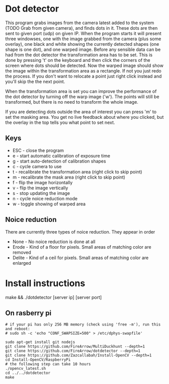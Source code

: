 Dot detector
============

This program grabs images from the camera latest added to the system (TODO Grab from given camera),
and finds dots in it. These dots are then sent to given port (udp) on given IP. 
When the program starts it will present three windowses, one with the image grabbed from the camera (plus some overlay),
one black and white showing the currently detected shapes (one shape is one dot), and one warped image.
Before any sensible data can be had from the dot detector the transformation area has to be set. This is done by pressing 't'
on the keyboard and then click the corners of the screen where dots should be detected. Now the warped image should show the
image within the transformation area as a rectangle. If not you just redo the process. If you don't want to relocate a point
just right click instead and you'll skip the the next point.

When the transformation area is set you can improve the performance of the dot detector by turning off the warp image ('w'). 
The points will still be transformed, but there is no need to transform the whole image.

If you are detecting dots outside the area of interest you can press 'm' to set the masking area. You get no live feedback
about where you clicked, but the overlay in the top tells you what point to set next.

Keys
-----
* ESC - close the program
* e - start automatic calibration of exposure time
* g - start auto-detection of calibration shapes
* c - cycle camera to use
* t - recalibrate the transformation area (right click to skip point)
* m - recalibrate the mask area (right click to skip point)
* f - flip the image horizontally
* v - flip the image vertically
* s - stop updating the image
* n - cycle noice reduction mode
* w - toggle showing of warped area

Noice reduction
---------------

There are currently three types of noice reduction. They appear in order
* None - No noice reduction is done at all
* Erode - Kind of a floor for pixels. Small areas of matching color are removed
* Delite - Kind of a ceil for pixels. Small areas of matching color are enlarged


Install instructions
====================
make && ./dotdetector [server ip] [server port]

On rasberry pi
-------------

    # if your pi has only 256 MB memory (check using 'free -m'), run this and reboot:
    # sudo sh -c 'echo "CONF_SWAPSIZE=500" > /etc/dphys-swapfile'

    sudo apt-get install git nodejs
    git clone https://github.com/FireArrow/MultiDuckhunt --depth=1
    git clone https://github.com/FireArrow/dotdetector --depth=1
    git clone https://github.com/Zazcallabah/Install-OpenCV --depth=1
    cd Install-OpenCV/RaspberryPi
    # the following step can take 10 hours
    ./opencv_latest.sh
    cd ../../dotdetector
    make


